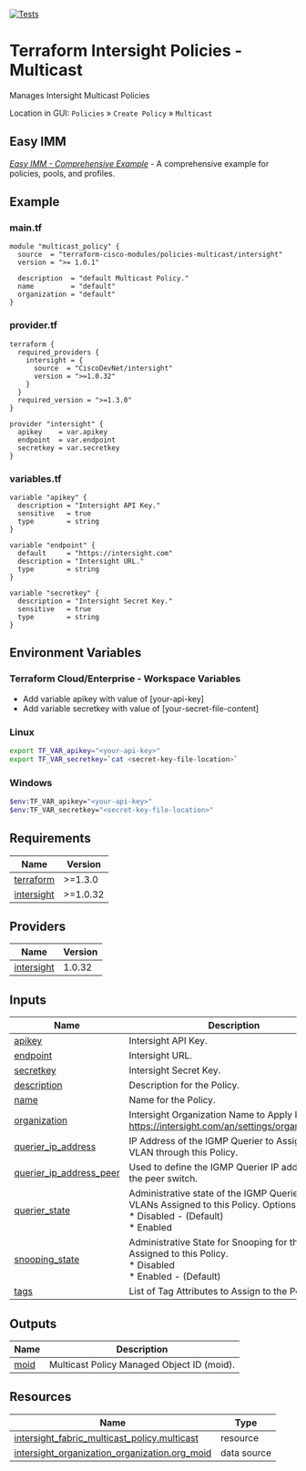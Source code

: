 <!-- BEGIN_TF_DOCS -->
[![Tests](https://github.com/terraform-cisco-modules/terraform-intersight-policies-multicast/actions/workflows/terratest.yml/badge.svg)](https://github.com/terraform-cisco-modules/terraform-intersight-policies-multicast/actions/workflows/terratest.yml)
# Terraform Intersight Policies - Multicast
Manages Intersight Multicast Policies

Location in GUI:
`Policies` » `Create Policy` » `Multicast`

## Easy IMM

[*Easy IMM - Comprehensive Example*](https://github.com/terraform-cisco-modules/easy-imm-comprehensive-example) - A comprehensive example for policies, pools, and profiles.

## Example

### main.tf
```hcl
module "multicast_policy" {
  source  = "terraform-cisco-modules/policies-multicast/intersight"
  version = ">= 1.0.1"

  description  = "default Multicast Policy."
  name         = "default"
  organization = "default"
}
```

### provider.tf
```hcl
terraform {
  required_providers {
    intersight = {
      source  = "CiscoDevNet/intersight"
      version = ">=1.0.32"
    }
  }
  required_version = ">=1.3.0"
}

provider "intersight" {
  apikey    = var.apikey
  endpoint  = var.endpoint
  secretkey = var.secretkey
}
```

### variables.tf
```hcl
variable "apikey" {
  description = "Intersight API Key."
  sensitive   = true
  type        = string
}

variable "endpoint" {
  default     = "https://intersight.com"
  description = "Intersight URL."
  type        = string
}

variable "secretkey" {
  description = "Intersight Secret Key."
  sensitive   = true
  type        = string
}
```

## Environment Variables

### Terraform Cloud/Enterprise - Workspace Variables
- Add variable apikey with value of [your-api-key]
- Add variable secretkey with value of [your-secret-file-content]

### Linux
```bash
export TF_VAR_apikey="<your-api-key>"
export TF_VAR_secretkey=`cat <secret-key-file-location>`
```

### Windows
```bash
$env:TF_VAR_apikey="<your-api-key>"
$env:TF_VAR_secretkey="<secret-key-file-location>"
```

## Requirements

| Name | Version |
|------|---------|
| <a name="requirement_terraform"></a> [terraform](#requirement\_terraform) | >=1.3.0 |
| <a name="requirement_intersight"></a> [intersight](#requirement\_intersight) | >=1.0.32 |
## Providers

| Name | Version |
|------|---------|
| <a name="provider_intersight"></a> [intersight](#provider\_intersight) | 1.0.32 |
## Inputs

| Name | Description | Type | Default | Required |
|------|-------------|------|---------|:--------:|
| <a name="input_apikey"></a> [apikey](#input\_apikey) | Intersight API Key. | `string` | n/a | yes |
| <a name="input_endpoint"></a> [endpoint](#input\_endpoint) | Intersight URL. | `string` | `"https://intersight.com"` | no |
| <a name="input_secretkey"></a> [secretkey](#input\_secretkey) | Intersight Secret Key. | `string` | n/a | yes |
| <a name="input_description"></a> [description](#input\_description) | Description for the Policy. | `string` | `""` | no |
| <a name="input_name"></a> [name](#input\_name) | Name for the Policy. | `string` | `"default"` | no |
| <a name="input_organization"></a> [organization](#input\_organization) | Intersight Organization Name to Apply Policy to.  https://intersight.com/an/settings/organizations/. | `string` | `"default"` | no |
| <a name="input_querier_ip_address"></a> [querier\_ip\_address](#input\_querier\_ip\_address) | IP Address of the IGMP Querier to Assign to the VLAN through this Policy. | `string` | `""` | no |
| <a name="input_querier_ip_address_peer"></a> [querier\_ip\_address\_peer](#input\_querier\_ip\_address\_peer) | Used to define the IGMP Querier IP address of the peer switch. | `string` | `""` | no |
| <a name="input_querier_state"></a> [querier\_state](#input\_querier\_state) | Administrative state of the IGMP Querier for the VLANs Assigned to this Policy.  Options are:<br>* Disabled - (Default)<br>* Enabled | `string` | `"Disabled"` | no |
| <a name="input_snooping_state"></a> [snooping\_state](#input\_snooping\_state) | Administrative State for Snooping for the VLANs Assigned to this Policy.<br>* Disabled<br>* Enabled - (Default) | `string` | `"Enabled"` | no |
| <a name="input_tags"></a> [tags](#input\_tags) | List of Tag Attributes to Assign to the Policy. | `list(map(string))` | `[]` | no |
## Outputs

| Name | Description |
|------|-------------|
| <a name="output_moid"></a> [moid](#output\_moid) | Multicast Policy Managed Object ID (moid). |
## Resources

| Name | Type |
|------|------|
| [intersight_fabric_multicast_policy.multicast](https://registry.terraform.io/providers/CiscoDevNet/intersight/latest/docs/resources/fabric_multicast_policy) | resource |
| [intersight_organization_organization.org_moid](https://registry.terraform.io/providers/CiscoDevNet/intersight/latest/docs/data-sources/organization_organization) | data source |
<!-- END_TF_DOCS -->